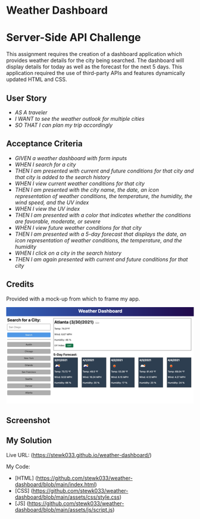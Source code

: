 # Weather Dashboard

# Server-Side API Challenge

This assignment requires the creation of a dashboard application which provides weather details for the city being searched. The dashboard will display details for today as well as the forecast for the next 5 days. This application required the use of third-party APIs and features dynamically updated HTML and CSS.

## User Story

* _AS A traveler_
* _I WANT to see the weather outlook for multiple cities_
* _SO THAT I can plan my trip accordingly_

## Acceptance Criteria

* _GIVEN a weather dashboard with form inputs_
* _WHEN I search for a city_
* _THEN I am presented with current and future conditions for that city and that city is added to the search history_
* _WHEN I view current weather conditions for that city_
* _THEN I am presented with the city name, the date, an icon representation of weather conditions, the temperature, the humidity, the wind speed, and the UV index_
* _WHEN I view the UV index_
* _THEN I am presented with a color that indicates whether the conditions are favorable, moderate, or severe_
* _WHEN I view future weather conditions for that city_
* _THEN I am presented with a 5-day forecast that displays the date, an icon representation of weather conditions, the temperature, and the humidity_
* _WHEN I click on a city in the search history_
* _THEN I am again presented with current and future conditions for that city_

## Credits

Provided with a mock-up from which to frame my app.

![MOCKUP](https://github.com/stewk033/weather-dashboard/blob/main/assets/images/06-server-side-apis-homework-demo.png)

## Screenshot


## My Solution

Live URL: (https://stewk033.github.io/weather-dashboard/)

My Code:

- [HTML] (https://github.com/stewk033/weather-dashboard/blob/main/index.html)
- [CSS] (https://github.com/stewk033/weather-dashboard/blob/main/assets/css/style.css)
- [JS] (https://github.com/stewk033/weather-dashboard/blob/main/assets/js/script.js)